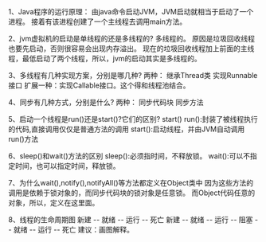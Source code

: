 1、Java程序的运行原理：
由java命令启动JVM，JVM启动就相当于启动了一个进程。
接着有该进程创建了一个主线程去调用main方法。

2、jvm虚拟机的启动是单线程的还是多线程的?
多线程的。
原因是垃圾回收线程也要先启动，否则很容易会出现内存溢出。
现在的垃圾回收线程加上前面的主线程，最低启动了两个线程，所以，jvm的启动其实是多线程的。

3、多线程有几种实现方案，分别是哪几种?
	两种：
        继承Thread类
        实现Runnable接口
	扩展一种：实现Callable接口。这个得和线程池结合。

4、同步有几种方式，分别是什么?
	两种：
        同步代码块
        同步方法

5、启动一个线程是run()还是start()?它们的区别?
	start()	
	run():封装了被线程执行的代码,直接调用仅仅是普通方法的调用
	start():启动线程，并由JVM自动调用run()方法

6、sleep()和wait()方法的区别
	sleep():必须指时间，不释放锁。
	wait():可以不指定时间，也可以指定时间，释放锁。

7、为什么wait(),notify(),notifyAll()等方法都定义在Object类中
	因为这些方法的调用是依赖于锁对象的，而同步代码块的锁对象是任意锁。
	而Object代码任意的对象，所以，定义在这里面。

8、线程的生命周期图
	新建 -- 就绪 -- 运行 -- 死亡
	新建 -- 就绪 -- 运行 -- 阻塞 -- 就绪 -- 运行 -- 死亡
	建议：画图解释。
